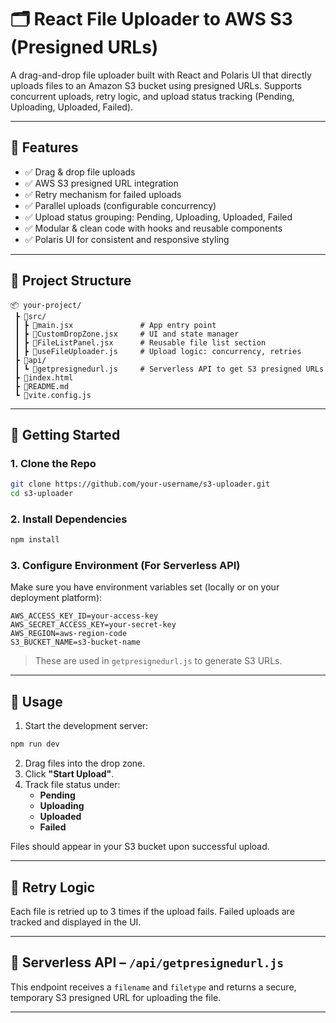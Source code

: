 # 🗂️ React File Uploader to AWS S3 (Presigned URLs)

A drag-and-drop file uploader built with React and Polaris UI that directly uploads files to an Amazon S3 bucket using presigned URLs. Supports concurrent uploads, retry logic, and upload status tracking (Pending, Uploading, Uploaded, Failed).

---

## 🔧 Features

- ✅ Drag & drop file uploads
- ✅ AWS S3 presigned URL integration
- ✅ Retry mechanism for failed uploads
- ✅ Parallel uploads (configurable concurrency)
- ✅ Upload status grouping: Pending, Uploading, Uploaded, Failed
- ✅ Modular & clean code with hooks and reusable components
- ✅ Polaris UI for consistent and responsive styling

---

## 📁 Project Structure

```
📦 your-project/
 ┣ 📂src/
 ┃ ┣ 📜main.jsx               # App entry point
 ┃ ┣ 📜CustomDropZone.jsx     # UI and state manager
 ┃ ┣ 📜FileListPanel.jsx      # Reusable file list section
 ┃ ┣ 📜useFileUploader.js     # Upload logic: concurrency, retries
 ┣ 📂api/
 ┃ ┗ 📜getpresignedurl.js     # Serverless API to get S3 presigned URLs
 ┣ 📜index.html
 ┣ 📜README.md
 ┗ 📜vite.config.js
```

---

## 🚀 Getting Started

### 1. Clone the Repo

```bash
git clone https://github.com/your-username/s3-uploader.git
cd s3-uploader
```

### 2. Install Dependencies

```bash
npm install
```

### 3. Configure Environment (For Serverless API)

Make sure you have environment variables set (locally or on your deployment platform):

```env
AWS_ACCESS_KEY_ID=your-access-key
AWS_SECRET_ACCESS_KEY=your-secret-key
AWS_REGION=aws-region-code
S3_BUCKET_NAME=s3-bucket-name
```

> These are used in `getpresignedurl.js` to generate S3 URLs.

---

## 🧪 Usage

1. Start the development server:

```bash
npm run dev
```

2. Drag files into the drop zone.
3. Click **"Start Upload"**.
4. Track file status under:
   - **Pending**
   - **Uploading**
   - **Uploaded**
   - **Failed**

Files should appear in your S3 bucket upon successful upload.

---

## 🔁 Retry Logic

Each file is retried up to 3 times if the upload fails. Failed uploads are tracked and displayed in the UI.

---

## 📡 Serverless API – `/api/getpresignedurl.js`

This endpoint receives a `filename` and `filetype` and returns a secure, temporary S3 presigned URL for uploading the file.

---
